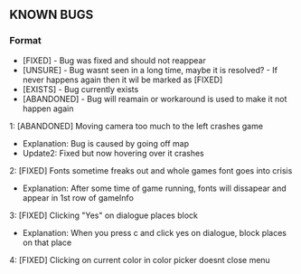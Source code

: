## KNOWN BUGS
### Format
- [FIXED]  - Bug was fixed and should not reappear
- [UNSURE] - Bug wasnt seen in a long time, maybe it is resolved? - If never happens again then it wil be marked as [FIXED]
- [EXISTS] - Bug currently exists
- [ABANDONED] - Bug will reamain or workaround is used to make it not happen again

1: [ABANDONED] Moving camera too much to the left crashes game
- Explanation: Bug is caused by going off map
- Update2: Fixed but now hovering over it crashes

2: [FIXED] Fonts sometime freaks out and whole games font goes into crisis
- Explanation: After some time of game running, fonts will dissapear and appear in 1st row of gameInfo

3: [FIXED] Clicking "Yes" on dialogue places block
- Explanation: When you press c and click yes on dialogue, block places on that place

4: [FIXED] Clicking on current color in color picker doesnt close menu
